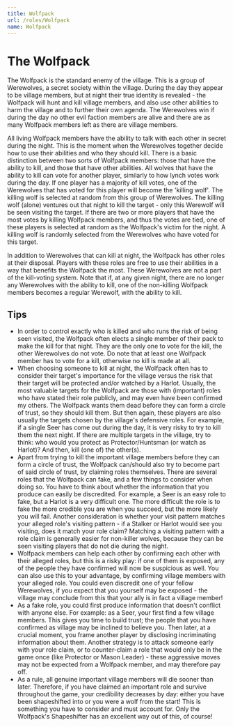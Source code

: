 ```yaml
---
title: Wolfpack
url: /roles/Wolfpack
name: Wolfpack
---
```


# The Wolfpack

The Wolfpack is the standard enemy of the village. This is a group of Werewolves, a secret society within the village. During the day they appear to be village members, but at night their true identity is revealed - the Wolfpack will hunt and kill village members, and also use other abilities to harm the village and to further their own agenda. The Werewolves win if during the day no other evil faction members are alive and there are as many Wolfpack members left as there are village members.

All living Wolfpack members have the ability to talk with each other in secret during the night. This is the moment when the Werewolves together decide how to use their abilities and who they should kill. There is a basic distinction between two sorts of Wolfpack members: those that have the ability to kill, and those that have other abilities. All wolves that have the ability to kill can vote for another player, similarly to how lynch votes work during the day. If one player has a majority of kill votes, one of the Werewolves that has voted for this player will become the 'killing wolf'. The killing wolf is selected at random from this group of Werewolves. The killing wolf (alone) ventures out that night to kill the target - only this Werewolf will be seen visiting the target. If there are two or more players that have the most votes by killing Wolfpack members, and thus the votes are tied, one of these players is selected at random as the Wolfpack's victim for the night. A killing wolf is randomly selected from the Werewolves who have voted for this target.

In addition to Werewolves that can kill at night, the Wolfpack has other roles at their disposal. Players with these roles are free to use their abilities in a way that benefits the Wolfpack the most. These Werewolves are not a part of the kill-voting system. Note that if, at any given night, there are no longer any Werewolves with the ability to kill, one of the non-killing Wolfpack members becomes a regular Werewolf, with the ability to kill.

## Tips

- In order to control exactly who is killed and who runs the risk of being seen visited, the Wolfpack often elects a single member of their pack to make the kill for that night. They are the only one to vote for the kill, the other Werewolves do not vote. Do note that at least one Wolfpack member has to vote for a kill, otherwise no kill is made at all.
- When choosing someone to kill at night, the Wolfpack often has to consider their target's importance for the village versus the risk that their target will be protected and/or watched by a Harlot. Usually, the most valuable targets for the Wolfpack are those with (important) roles who have stated their role publicly, and may even have been confirmed my others. The Wolfpack wants them dead before they can form a circle of trust, so they should kill them. But then again, these players are also usually the targets chosen by the village's defensive roles. For example, if a single Seer has come out during the day, it is very risky to try to kill them the next night. If there are multiple targets in the village, try to think: who would you protect as Protector/Huntsman (or watch as Harlot)? And then, kill (one of) the other(s).
- Apart from trying to kill the important village members before they can form a circle of trust, the Wolfpack can/should also try to become part of said circle of trust, by claiming roles themselves. There are several roles that the Wolfpack can fake, and a few things to consider when doing so. You have to think about whether the information that you produce can easily be discredited. For example, a Seer is an easy role to fake, but a Harlot is a very difficult one. The more difficult the role is to fake the more credible you are when you succeed, but the more likely you will fail. Another consideration is whether your visit pattern matches your alleged role's visiting pattern - if a Stalker or Harlot would see you visiting, does it match your role claim? Matching a visiting pattern with a role claim is generally easier for non-killer wolves, because they can be seen visiting players that do not die during the night.
- Wolfpack members can help each other by confirming each other with their alleged roles, but this is a risky play: if one of them is exposed, any of the people they have confirmed will now be suspicious as well. You can also use this to your advantage, by confirming village members with your alleged role. You could even discredit one of your fellow Werewolves, if you expect that you yourself may be exposed - the village may conclude from this that your ally is in fact a village member!
- As a fake role, you could first produce information that doesn't conflict with anyone else. For example: as a Seer, your first find a few village members. This gives you time to build trust; the people that you have confirmed as village may be inclined to believe you. Then later, at a crucial moment, you frame another player by disclosing incriminating information about them. Another strategy is to attack someone early with your role claim, or to counter-claim a role that would only be in the game once (like Protector or Mason Leader) - these aggressive moves may not be expected from a Wolfpack member, and may therefore pay off.
- As a rule, all genuine important village members will die sooner than later. Therefore, if you have claimed an important role and survive throughout the game, your credibility decreases by day: either you have been shapeshifted into or you were a wolf from the start! This is something you have to consider and must account for. Only the Wolfpack's Shapeshifter has an excellent way out of this, of course!
